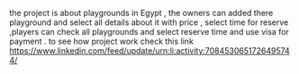 the project is about playgrounds in Egypt , the owners can added there playground and select all details about it with price , select time for reserve ,players can check all playgrounds and select reserve time and use visa for payment .
to see how project work check this link https://www.linkedin.com/feed/update/urn:li:activity:7084530651726495744/


